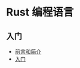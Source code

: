 # Rust 编程语言

## 入门

* [前言和简介](docs/Ch00_Forword_and_Introduction.md)
* [入门](docs/Ch01_Getting_Started.md)
